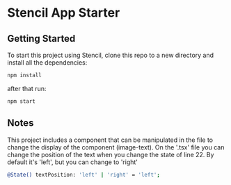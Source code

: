 # Stencil App Starter

## Getting Started

To start this project using Stencil, clone this repo to a new directory and install all the dependencies:

```bash
npm install
```

after that run:

```bash
npm start
```

## Notes

This project includes a component that can be manipulated in the file to change the display of the component (image-text). On the '.tsx' file you can change the position of the text when you change the state of line 22. By default it's 'left', but you can change to 'right'
```bash
@State() textPosition: 'left' | 'right' = 'left';
```
